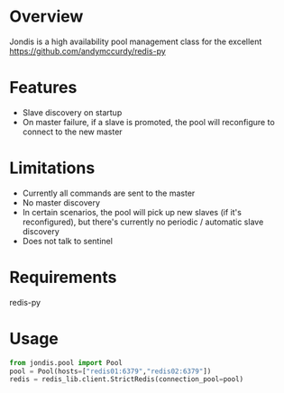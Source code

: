 # Overview

Jondis is a high availability pool management class for the excellent https://github.com/andymccurdy/redis-py

# Features

* Slave discovery on startup
* On master failure, if a slave is promoted, the pool will reconfigure to connect to the new master


# Limitations

* Currently all commands are sent to the master
* No master discovery
* In certain scenarios, the pool will pick up new slaves (if it's reconfigured), but
  there's currently no periodic / automatic slave discovery
* Does not talk to sentinel
        

# Requirements

redis-py


# Usage

```python
from jondis.pool import Pool
pool = Pool(hosts=["redis01:6379","redis02:6379"])
redis = redis_lib.client.StrictRedis(connection_pool=pool)
```




